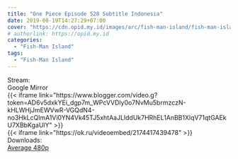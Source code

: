 ```yaml
---
title: "One Piece Episode 528 Subtitle Indonesia"
date: 2019-08-19T14:27:29+07:00
cover: "https://cdn.opid.my.id/images/arc/fish-man-island/fish-man-island.webp" # Optional, cover
# authorlink: https://opid.my.id
categories:
  - "Fish-Man Island"
tags:
  - "Fish-Man Island"
---
```

<div class="ui menu violet borderless inverted">
  <div class="header item active">
        Stream:
    </div>
  <a class="active item" data-tab="google">
    <i class="google drive icon"></i> Google
  </a>
  <a class="item nounderline" data-tab="mirror">
    <i class="odnoklassniki icon"></i> Mirror
  </a>
</div>
<div class="ui bottom attached tab segment active" style="border:0 !important;" data-tab="google">
{{< iframe link="https://www.blogger.com/video.g?token=AD6v5dxkYEi_dgp7m_WPcVVDly0o7NvMu5brmzczN-kHLWHjJmEWVwR-VGQdN4-no3HkLcQlmA1Vi0YN4Vk45TJ5xhtAaJLlddUk7HRhEL1AnBB1XlqV71qtGAEkU7XBbKgaUlY" >}}
</div>
<div class="ui bottom attached tab segment" style="border:0 !important;" data-tab="mirror">
{{< iframe link="https://ok.ru/videoembed/2174417439478" >}}
</div>
<div class="ui menu violet borderless inverted">
  <div class="header item active">
        Downloads:
    </div>
  <a class="item nounderline" href="https://ouo.io/NtjseC" target="_blank" rel="dofollow"><i class="google drive icon"></i>
    Average 480p</a>
</div>